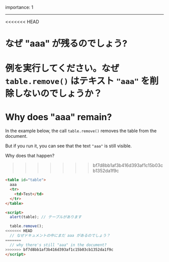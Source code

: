 importance: 1

---

<<<<<<< HEAD
# なぜ "aaa" が残るのでしょう?

例を実行してください。なぜ `table.remove()` はテキスト `"aaa"` を削除しないのでしょうか？
=======
# Why does "aaa" remain?

In the example below, the call `table.remove()` removes the table from the document.

But if you run it, you can see that the text `"aaa"` is still visible.

Why does that happen?
>>>>>>> bf7d8bb1af3b416d393af1c15b03cb1352da1f9c

```html height=100 run
<table id="table">
  aaa
  <tr>
    <td>Test</td>
  </tr>
</table>

<script>
  alert(table); // テーブルがあります

  table.remove();
<<<<<<< HEAD
  // なぜドキュメントの中にまだ aaa があるのでしょう？
=======
  // why there's still "aaa" in the document?
>>>>>>> bf7d8bb1af3b416d393af1c15b03cb1352da1f9c
</script>
```

